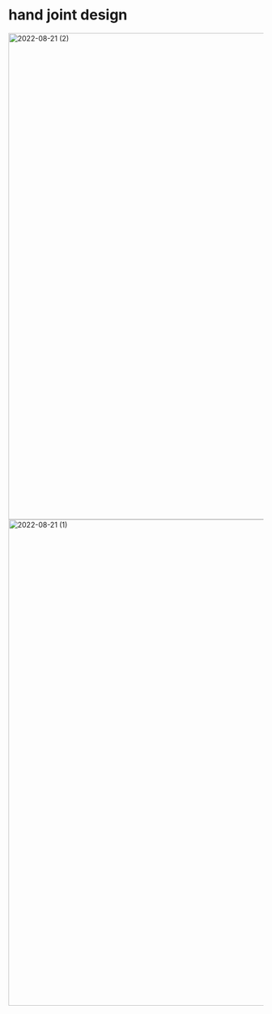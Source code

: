 # hand joint design

<img width="960" alt="2022-08-21 (2)" src="https://user-images.githubusercontent.com/109734102/186373790-3a604dc0-b7db-4407-b653-224cb4f98588.png">


<img width="960" alt="2022-08-21 (1)" src="https://user-images.githubusercontent.com/109734102/186373812-a223c87a-399a-4a40-a123-26017aac8768.png">

